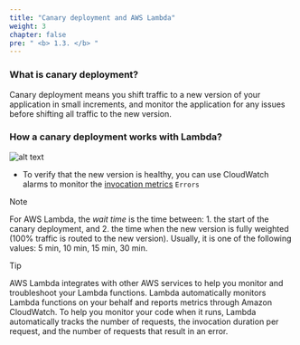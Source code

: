 ```yaml
---
title: "Canary deployment and AWS Lambda"
weight: 3
chapter: false
pre: " <b> 1.3. </b> "
---
```


### What is canary deployment?

Canary deployment means you shift traffic to a new version of your application in small increments, and monitor the application for any issues before shifting all traffic to the new version.

### How a canary deployment works with Lambda?

![alt text](/images/diagrams/workshop-5/lambda--how-canary-deployment-work.drawio.png)

- To verify that the new version is healthy, you can use CloudWatch alarms to monitor the [invocation metrics](https://docs.aws.amazon.com/lambda/latest/dg/monitoring-metrics-types.html#invocation-metrics) `Errors`

> [!NOTE]
> For AWS Lambda, the _wait time_ is the time between: 1. the start of the canary deployment, and 2. the time when the new version is fully weighted (100% traffic is routed to the new version). Usually, it is one of the following values: 5 min, 10 min, 15 min, 30 min.

> [!TIP]
> AWS Lambda integrates with other AWS services to help you monitor and troubleshoot your Lambda functions. Lambda automatically monitors Lambda functions on your behalf and reports metrics through Amazon CloudWatch. To help you monitor your code when it runs, Lambda automatically tracks the number of requests, the invocation duration per request, and the number of requests that result in an error.
